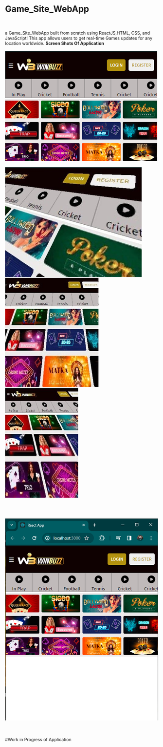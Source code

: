 # Game_Site_WebApp


<br><br>
a Game_Site_WebApp built from scratch using ReactJS,HTML, CSS, and JavaScript! This app allows users
to get real-time Games updates for any location worldwide.
**Screen Shots Of Application** <br><br>
![Screenshot (279)](https://github.com/Pavanjangle/Game-App/blob/main/Game_SIte_SS_2.png?raw=true)
<br><br>
![Screenshot (279)](https://github.com/Pavanjangle/Game-App/blob/main/02.jpeg?raw=true)
![Screenshot (279)](https://github.com/Pavanjangle/Game-App/blob/main/03.jpeg?raw=true)
![Screenshot (279)](https://github.com/Pavanjangle/Game-App/blob/main/01.jpeg?raw=true)
<br><br>
<br><br>

![Screenshot (279)](https://github.com/Pavanjangle/Game-App/blob/main/Game_site_SS.png?raw=true)
<br><br>
<br><br>
#Work in Progress of Application
